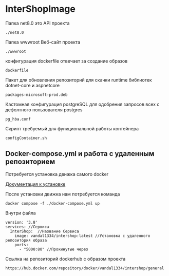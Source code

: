 # InterShopImage

Папка net8.0 это API проекта

```
./net8.0
```

Папка wwwroot Веб-сайт проекта

```
./wwwroot
```

конфигурация dockerfile отвечает за создание образов

```
dockerfile
```

Пакет для обновления репозиторий для скачки runtime библиотек dotnet-core и aspnetcore

```
packages-microsoft-prod.deb
```

Кастомная конфигурация postgreSQL для одобрения запросов всех с дефолтного пользователя postgres

```
pg_hba.conf
```

Скрипт требуемый для функциональной работы контейнера

```
configContainer.sh
```

## Docker-compose.yml и работа с удаленным репозиторием

Потребуется установка движка самого docker

[Документация к установке](https://docs.docker.com/engine/install/)

После установки движка нам потребуется команда

```
docker compose -f ./docker-compose.yml up
```

Внутри файла

```
version: '3.8'
services: //Сервисы
  InterShop:  //Название Сервиса
    image: vandal1334/intershop:latest //Установка с удаленного репозитория образа 
    ports:
      - "5000:80" //Прокинутые через 
```

Ссылка на репозиторий dockerhub с образом проекта

```
https://hub.docker.com/repository/docker/vandal1334/intershop/general
```
